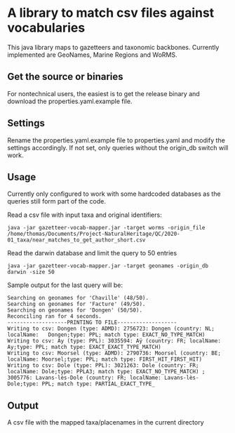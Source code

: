 # A library to match csv files against vocabularies

This java library maps to gazetteers and taxonomic backbones. Currently implemented are GeoNames, Marine Regions and WoRMS.

## Get the source or binaries
For nontechnical users, the easiest is to get the release binary and download the properties.yaml.example file.

## Settings
Rename the properties.yaml.example file to properties.yaml and modify the settings accordingly. If not set, only queries without the origin_db switch will work.

## Usage
Currently only configured to work with some hardcoded databases as the queries still form part of the code.

Read a csv file with input taxa and original identifiers:
 
	java -jar gazetteer-vocab-mapper.jar -target worms -origin_file /home/thomas/Documents/Project-NaturalHeritage/QC/2020-01_taxa/near_matches_to_get_author_short.csv 

Read the darwin database and limit the query to 50 entries

	java -jar gazetteer-vocab-mapper.jar -target geonames -origin_db darwin -size 50
Sample output for the last query will be:

	Searching on geonames for 'Chaville' (48/50). 
	Searching on geonames for 'Facture' (49/50). 
	Searching on geonames for 'Dongen' (50/50). 
	Reconciling ran for 4 seconds.
	-------------------PRINTING TO FILE-------------------
	Writing to csv: Dongen (type: ADMD): 2756723: Dongen (country: NL; localName: 	Dongen;type: PPL; match type: EXACT_NO_TYPE_MATCH) 
	Writing to csv: Ay (type: PPL): 3035594: Aÿ (country: FR; localName: Ay;type: PPL; match type: EXACT_EXACT_TYPE_MATCH) 
	Writing to csv: Moorsel (type: ADMD): 2790736: Moorsel (country: BE; localName: Moorsel;type: PPL; match type: FIRST_HIT_FIRST_HIT) 
	Writing to csv: Dole (type: PPL): 3021263: Dole (country: FR; localName: Dole;type: PPLA3; match type: EXACT_NO_TYPE_MATCH) ; 3005776: Lavans-lès-Dole (country: FR; localName: Lavans-lès-Dole;type: PPL; match type: PARTIAL_EXACT_TYPE_

## Output
A csv file with the mapped taxa/placenames in the current directory
